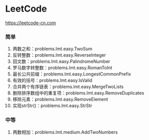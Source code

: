 # LeetCode
https://leetcode-cn.com
### 简单
1. 两数之和：problems.lmt.easy.TwoSum
2. 反转整数：problems.lmt.easy.ReverseInteger
3. 回文数：problems.lmt.easy.PalindromeNumber
4. 罗马数字转整数：problems.lmt.easy.RomanToInt
5. 最长公共前缀：problems.lmt.easy.LongestCommonPrefix
6. 有效的括号：problems.lmt.easy.IsValid
7. 合并两个有序链表：problems.lmt.easy.MergeTwoLists
8. 删除排序数组中的重复项：problems.lmt.easy.RemoveDuplicates
9. 移除元素：problems.lmt.easy.RemoveElement
10. 实现strStr()：problems.lmt.easy.StrStr
### 中等
1. 两数相加：problems.lmt.medium.AddTwoNumbers